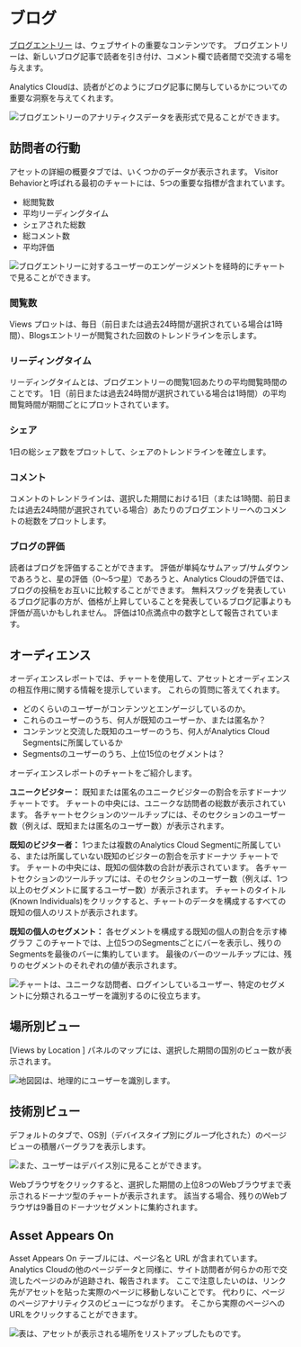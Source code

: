 # ブログ

[ブログエントリー](https://learn.liferay.com/dxp/7.x/en/content-authoring-and-management/blogs/getting-started-with-blogs.html) は、ウェブサイトの重要なコンテンツです。 ブログエントリーは、新しいブログ記事で読者を引き付け、コメント欄で読者間で交流する場を与えます。

Analytics Cloudは、読者がどのようにブログ記事に関与しているかについての重要な洞察を与えてくれます。

![ブログエントリーのアナリティクスデータを表形式で見ることができます。](blogs/images/01.png)

## 訪問者の行動

アセットの詳細の概要タブでは、いくつかのデータが表示されます。 Visitor Behaviorと呼ばれる最初のチャートには、5つの重要な指標が含まれています。

  - 総閲覧数
  - 平均リーディングタイム
  - シェアされた総数
  - 総コメント数
  - 平均評価

![ブログエントリーに対するユーザーのエンゲージメントを経時的にチャートで見ることができます。](blogs/images/02.png)

### 閲覧数

Views プロットは、毎日（前日または過去24時間が選択されている場合は1時間）、Blogsエントリーが閲覧された回数のトレンドラインを示します。

### リーディングタイム

リーディングタイムとは、ブログエントリーの閲覧1回あたりの平均閲覧時間のことです。 1日（前日または過去24時間が選択されている場合は1時間）の平均閲覧時間が期間ごとにプロットされています。

### シェア

1日の総シェア数をプロットして、シェアのトレンドラインを確立します。

### コメント

コメントのトレンドラインは、選択した期間における1日（または1時間、前日または過去24時間が選択されている場合）あたりのブログエントリーへのコメントの総数をプロットします。

### ブログの評価

読者はブログを評価することができます。 評価が単純なサムアップ/サムダウンであろうと、星の評価（0～5つ星）であろうと、Analytics Cloudの評価では、ブログの投稿をお互いに比較することができます。 無料スワッグを発表しているブログ記事の方が、価格が上昇していることを発表しているブログ記事よりも評価が高いかもしれません。 評価は10点満点中の数字として報告されています。

## オーディエンス

オーディエンスレポートでは、チャートを使用して、アセットとオーディエンスの相互作用に関する情報を提示しています。 これらの質問に答えてくれます。

  - どのくらいのユーザーがコンテンツとエンゲージしているのか。
  - これらのユーザーのうち、何人が既知のユーザーか、または匿名か？
  - コンテンツと交流した既知のユーザーのうち、何人がAnalytics Cloud Segmentsに所属しているか
  - Segmentsのユーザーのうち、上位15位のセグメントは？

オーディエンスレポートのチャートをご紹介します。

**ユニークビジター：** 既知または匿名のユニークビジターの割合を示すドーナツチャートです。 チャートの中央には、ユニークな訪問者の総数が表示されています。 各チャートセクションのツールチップには、そのセクションのユーザー数（例えば、既知または匿名のユーザー数）が表示されます。

**既知のビジター者：** 1つまたは複数のAnalytics Cloud Segmentに所属している、または所属していない既知のビジターの割合を示すドーナツ チャートです。 チャートの中央には、既知の個体数の合計が表示されています。 各チャートセクションのツールチップには、そのセクションのユーザー数（例えば、1つ以上のセグメントに属するユーザー数）が表示されます。 チャートのタイトル(Known Individuals)をクリックすると、チャートのデータを構成するすべての既知の個人のリストが表示されます。

**既知の個人のセグメント：** 各セグメントを構成する既知の個人の割合を示す棒グラフ このチャートでは、上位5つのSegmentsごとにバーを表示し、残りのSegmentsを最後のバーに集約しています。 最後のバーのツールチップには、残りのセグメントのそれぞれの値が表示されます。

![チャートは、ユニークな訪問者、ログインしているユーザー、特定のセグメントに分類されるユーザーを識別するのに役立ちます。](blogs/images/03.png)

## 場所別ビュー

[Views by Location ] パネルのマップには、選択した期間の国別のビュー数が表示されます。

![地図図は、地理的にユーザーを識別します。](blogs/images/04.png)

## 技術別ビュー

デフォルトのタブで、OS別（デバイスタイプ別にグループ化された）のページビューの積層バーグラフを表示します。

![また、ユーザーはデバイス別に見ることができます。](blogs/images/05.png)

Webブラウザをクリックすると、選択した期間の上位8つのWebブラウザまで表示されるドーナツ型のチャートが表示されます。 該当する場合、残りのWebブラウザは9番目のドーナツセグメントに集約されます。

## Asset Appears On

Asset Appears On テーブルには、ページ名と URL が含まれています。 Analytics Cloudの他のページデータと同様に、サイト訪問者が何らかの形で交流したページのみが追跡され、報告されます。 ここで注意したいのは、リンク先がアセットを貼った実際のページに移動しないことです。 代わりに、ページのページアナリティクスのビューにつながります。 そこから実際のページへのURLをクリックすることができます。

![表は、アセットが表示される場所をリストアップしたものです。](blogs/images/06.png)
